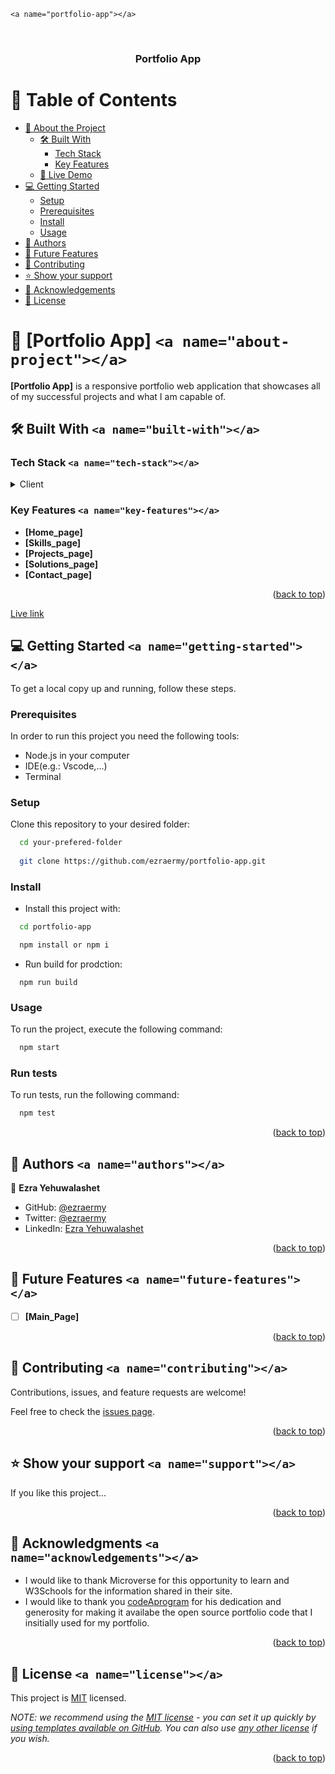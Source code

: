 `<a name="portfolio-app"></a>`

<div align="center">
  <br/>

<h3><b>Portfolio App</b></h3>

</div>

<!-- TABLE OF CONTENTS -->

# 📗 Table of Contents

- [📖 About the Project](#about-project)
  - [🛠 Built With](#built-with)
    - [Tech Stack](#tech-stack)
    - [Key Features](#key-features)
  - [🚀 Live Demo](#live-demo)
- [💻 Getting Started](#getting-started)
  - [Setup](#setup)
  - [Prerequisites](#prerequisites)
  - [Install](#install)
  - [Usage](#usage)
- [👥 Authors](#authors)
- [🔭 Future Features](#future-features)
- [🤝 Contributing](#contributing)
- [⭐️ Show your support](#support)
- [🙏 Acknowledgements](#acknowledgements)
- [📝 License](#license)

<!-- PROJECT DESCRIPTION -->

# 📖 [Portfolio App] `<a name="about-project"></a>`

**[Portfolio App]** is a responsive portfolio web application that showcases all of my successful projects and what I am capable of.

## 🛠 Built With `<a name="built-with"></a>`

### Tech Stack `<a name="tech-stack"></a>`

<details>
  <summary>Client</summary>
  <ul>
    <li><a href="https://html.com/">html</a></li>
    <li><a href="https://www.w3schools.com/css/">css</a></li>
    <li><a href="https://www.javascripttutorial.net/">javascript</a></li>
    <li><a href="https://react.dev/">ReactJS</a></li>
  </ul>
</details>

<!-- Features -->

### Key Features `<a name="key-features"></a>`

- **[Home_page]**
- **[Skills_page]**
- **[Projects_page]**
- **[Solutions_page]**
- **[Contact_page]**

<p align="right">(<a href="#readme-top">back to top</a>)</p>

<!-- LIVE DEMO -->

[Live link](https://portfolio-xb3u.onrender.com/)

<!-- GETTING STARTED -->

## 💻 Getting Started `<a name="getting-started"></a>`

To get a local copy up and running, follow these steps.

### Prerequisites

In order to run this project you need the following tools:

- Node.js in your computer
- IDE(e.g.: Vscode,...)
- Terminal

### Setup

Clone this repository to your desired folder:

```sh
  cd your-prefered-folder
  
  git clone https://github.com/ezraermy/portfolio-app.git
```

### Install

- Install this project with:

```sh
  cd portfolio-app

  npm install or npm i
```

- Run build for prodction:

```
  npm run build
```

### Usage

To run the project, execute the following command:

```sh
  npm start

```

### Run tests

To run tests, run the following command:

```sh
  npm test
```

<p align="right">(<a href="#readme-top">back to top</a>)</p>

<!-- AUTHORS -->

## 👥 Authors `<a name="authors"></a>`

👤 **Ezra Yehuwalashet**

- GitHub: [@ezraermy](https://github.com/)
- Twitter: [@ezraermy](https://twitter.com/)
- LinkedIn: [Ezra Yehuwalashet](https://linkedin.com/)

<p align="right">(<a href="#readme-top">back to top</a>)</p>

<!-- FUTURE FEATURES -->

## 🔭 Future Features `<a name="future-features"></a>`

- [ ] **[Main_Page]**

<p align="right">(<a href="#readme-top">back to top</a>)</p>

<!-- CONTRIBUTING -->

## 🤝 Contributing `<a name="contributing"></a>`

Contributions, issues, and feature requests are welcome!

Feel free to check the [issues page](https://github.com/ezraermy/portfolio-app/issues).

<p align="right">(<a href="#readme-top">back to top</a>)</p>

<!-- SUPPORT -->

## ⭐️ Show your support `<a name="support"></a>`

If you like this project...

<p align="right">(<a href="#readme-top">back to top</a>)</p>

<!-- ACKNOWLEDGEMENTS -->

## 🙏 Acknowledgments `<a name="acknowledgements"></a>`

- I would like to thank  Microverse for this opportunity to learn and W3Schools for the information shared in their site.
- I would like to thank you [codeAprogram](https://reactjsexample.com/a-portfolio-page-using-react-js-and-tailwind-css/) for his dedication and generosity for making it availabe the open source portfolio code that I insitially used for my portfolio.

<p align="right">(<a href="#readme-top">back to top</a>)</p>

<!-- FAQ (optional) -->

<!-- LICENSE -->

## 📝 License `<a name="license"></a>`

This project is [MIT](./LICENSE) licensed.

_NOTE: we recommend using the [MIT license](https://choosealicense.com/licenses/mit/) - you can set it up quickly by [using templates available on GitHub](https://docs.github.com/en/communities/setting-up-your-project-for-healthy-contributions/adding-a-license-to-a-repository). You can also use [any other license](https://choosealicense.com/licenses/) if you wish._

<p align="right">(<a href="#readme-top">back to top</a>)</p>
